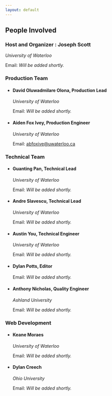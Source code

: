 ```yaml
---
layout: default
---
```


## People Involved

### Host and Organizer : Joseph Scott
_University of Waterloo_ 

Email: *Will be added shortly.* 


### Production Team

* #### David Oluwadmilare Olona, Production Lead
  _University of Waterloo_
  
  Email: *Will be added shortly.* 

* #### Aiden Fox Ivey, Production Engineer
  _University of Waterloo_

  Email: abfoxive@uwaterloo.ca

### Technical Team

* #### Guanting Pan, Technical Lead
  _University of Waterloo_

  Email: *Will be added shortly.* 

* #### Andre Slavescu, Technical Lead
  _University of Waterloo_

  Email: *Will be added shortly.* 

* #### Austin You, Technical Engineer
  _University of Waterloo_

  Email: *Will be added shortly.* 

* #### Dylan Potts, Editor
  Email: *Will be added shortly.* 

* #### Anthony Nicholas, Quality Engineer
  _Ashland University_

  Email: *Will be added shortly.*     

### Web Development 

* #### Keane Moraes
  _University of Waterloo_

  Email: *Will be added shortly.* 

* #### Dylan Creech
  _Ohio University_

  Email: *Will be added shortly.*  
